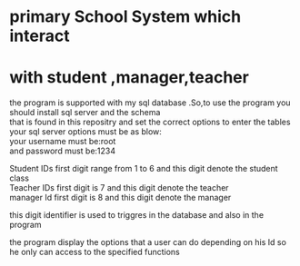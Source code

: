 # primary School System which interact
# with student ,manager,teacher
the program is supported with my sql database .So,to use the program you should install sql server and the schema  
that is found in this repositry and set the correct options to enter the tables  
your sql server options must be as blow:  
   your username must be:root  
   and password must be:1234
   
Student IDs first digit range from 1 to 6 and this digit denote the student class     
Teacher IDs first digit is 7 and this digit denote the teacher   
manager Id first digit is 8 and this digit denote the manager

this digit identifier is used to  triggres in the database and also in the program

the program display the options that a user can do depending on his Id so he only can access to the specified functions

